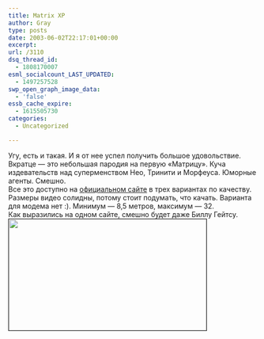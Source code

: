 ```yaml
---
title: Matrix XP
author: Gray
type: posts
date: 2003-06-02T22:17:01+00:00
excerpt:
url: /3110
dsq_thread_id:
  - 1808170007
esml_socialcount_LAST_UPDATED:
  - 1497257528
swp_open_graph_image_data:
  - 'false'
essb_cache_expire:
  - 1615505730
categories:
  - Uncategorized

---
```








Угу, есть и такая. И я от нее успел получить большое удовольствие.  
Вкратце &#8212; это небольшая пародия на первую &#171;Матрицу&#187;. Куча издевательств над суперменством Нео, Тринити и Морфеуса. Юморные агенты. Смешно.  
Все это доступно на <a href="http://www.matrix-xp.com/index2.php?page=galleries&#038;lang=eng" target="_blank">официальном сайте</a> в трех вариантах по качеству. Размеры видео солидны, потому стоит подумать, что качать. Варианта для модема нет :). Минимум &#8212; 8,5 метров, максимум &#8212; 32.  
Как выразились на одном сайте, смешно будет даже Биллу Гейтсу.  
<img src="https://i2.wp.com/www.searchengines.ru/blog/images/matrix-xp.jpg?resize=400%2C225" width="400" height="225" alt="" border="1" data-recalc-dims="1" />